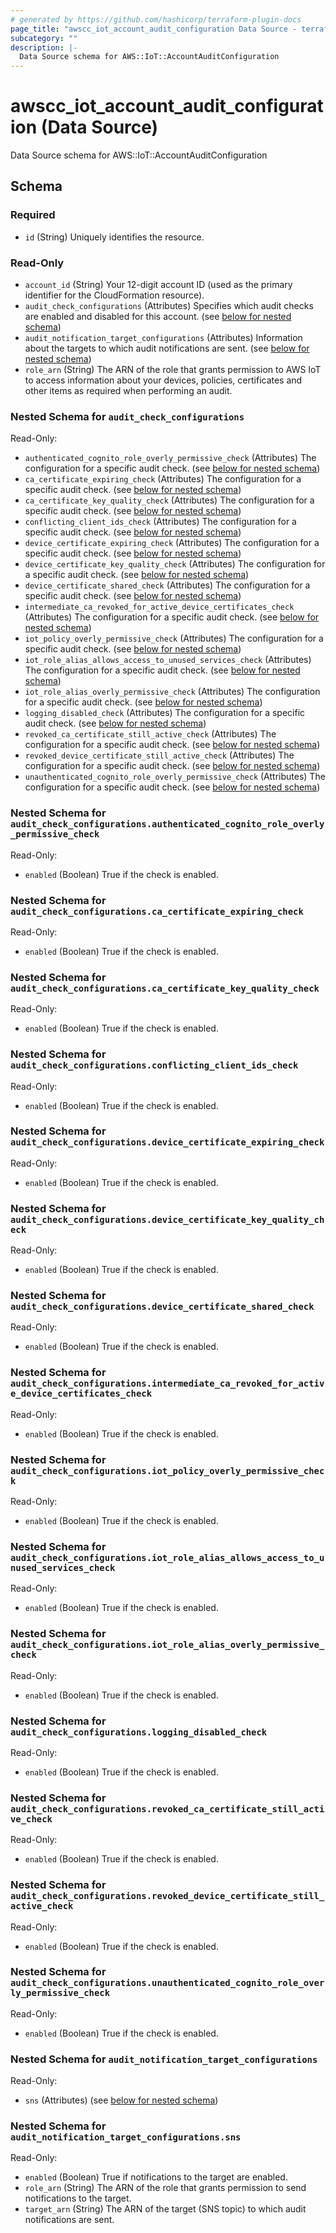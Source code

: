 ```yaml
---
# generated by https://github.com/hashicorp/terraform-plugin-docs
page_title: "awscc_iot_account_audit_configuration Data Source - terraform-provider-awscc"
subcategory: ""
description: |-
  Data Source schema for AWS::IoT::AccountAuditConfiguration
---
```


# awscc_iot_account_audit_configuration (Data Source)

Data Source schema for AWS::IoT::AccountAuditConfiguration



<!-- schema generated by tfplugindocs -->
## Schema

### Required

- `id` (String) Uniquely identifies the resource.

### Read-Only

- `account_id` (String) Your 12-digit account ID (used as the primary identifier for the CloudFormation resource).
- `audit_check_configurations` (Attributes) Specifies which audit checks are enabled and disabled for this account. (see [below for nested schema](#nestedatt--audit_check_configurations))
- `audit_notification_target_configurations` (Attributes) Information about the targets to which audit notifications are sent. (see [below for nested schema](#nestedatt--audit_notification_target_configurations))
- `role_arn` (String) The ARN of the role that grants permission to AWS IoT to access information about your devices, policies, certificates and other items as required when performing an audit.

<a id="nestedatt--audit_check_configurations"></a>
### Nested Schema for `audit_check_configurations`

Read-Only:

- `authenticated_cognito_role_overly_permissive_check` (Attributes) The configuration for a specific audit check. (see [below for nested schema](#nestedatt--audit_check_configurations--authenticated_cognito_role_overly_permissive_check))
- `ca_certificate_expiring_check` (Attributes) The configuration for a specific audit check. (see [below for nested schema](#nestedatt--audit_check_configurations--ca_certificate_expiring_check))
- `ca_certificate_key_quality_check` (Attributes) The configuration for a specific audit check. (see [below for nested schema](#nestedatt--audit_check_configurations--ca_certificate_key_quality_check))
- `conflicting_client_ids_check` (Attributes) The configuration for a specific audit check. (see [below for nested schema](#nestedatt--audit_check_configurations--conflicting_client_ids_check))
- `device_certificate_expiring_check` (Attributes) The configuration for a specific audit check. (see [below for nested schema](#nestedatt--audit_check_configurations--device_certificate_expiring_check))
- `device_certificate_key_quality_check` (Attributes) The configuration for a specific audit check. (see [below for nested schema](#nestedatt--audit_check_configurations--device_certificate_key_quality_check))
- `device_certificate_shared_check` (Attributes) The configuration for a specific audit check. (see [below for nested schema](#nestedatt--audit_check_configurations--device_certificate_shared_check))
- `intermediate_ca_revoked_for_active_device_certificates_check` (Attributes) The configuration for a specific audit check. (see [below for nested schema](#nestedatt--audit_check_configurations--intermediate_ca_revoked_for_active_device_certificates_check))
- `iot_policy_overly_permissive_check` (Attributes) The configuration for a specific audit check. (see [below for nested schema](#nestedatt--audit_check_configurations--iot_policy_overly_permissive_check))
- `iot_role_alias_allows_access_to_unused_services_check` (Attributes) The configuration for a specific audit check. (see [below for nested schema](#nestedatt--audit_check_configurations--iot_role_alias_allows_access_to_unused_services_check))
- `iot_role_alias_overly_permissive_check` (Attributes) The configuration for a specific audit check. (see [below for nested schema](#nestedatt--audit_check_configurations--iot_role_alias_overly_permissive_check))
- `logging_disabled_check` (Attributes) The configuration for a specific audit check. (see [below for nested schema](#nestedatt--audit_check_configurations--logging_disabled_check))
- `revoked_ca_certificate_still_active_check` (Attributes) The configuration for a specific audit check. (see [below for nested schema](#nestedatt--audit_check_configurations--revoked_ca_certificate_still_active_check))
- `revoked_device_certificate_still_active_check` (Attributes) The configuration for a specific audit check. (see [below for nested schema](#nestedatt--audit_check_configurations--revoked_device_certificate_still_active_check))
- `unauthenticated_cognito_role_overly_permissive_check` (Attributes) The configuration for a specific audit check. (see [below for nested schema](#nestedatt--audit_check_configurations--unauthenticated_cognito_role_overly_permissive_check))

<a id="nestedatt--audit_check_configurations--authenticated_cognito_role_overly_permissive_check"></a>
### Nested Schema for `audit_check_configurations.authenticated_cognito_role_overly_permissive_check`

Read-Only:

- `enabled` (Boolean) True if the check is enabled.


<a id="nestedatt--audit_check_configurations--ca_certificate_expiring_check"></a>
### Nested Schema for `audit_check_configurations.ca_certificate_expiring_check`

Read-Only:

- `enabled` (Boolean) True if the check is enabled.


<a id="nestedatt--audit_check_configurations--ca_certificate_key_quality_check"></a>
### Nested Schema for `audit_check_configurations.ca_certificate_key_quality_check`

Read-Only:

- `enabled` (Boolean) True if the check is enabled.


<a id="nestedatt--audit_check_configurations--conflicting_client_ids_check"></a>
### Nested Schema for `audit_check_configurations.conflicting_client_ids_check`

Read-Only:

- `enabled` (Boolean) True if the check is enabled.


<a id="nestedatt--audit_check_configurations--device_certificate_expiring_check"></a>
### Nested Schema for `audit_check_configurations.device_certificate_expiring_check`

Read-Only:

- `enabled` (Boolean) True if the check is enabled.


<a id="nestedatt--audit_check_configurations--device_certificate_key_quality_check"></a>
### Nested Schema for `audit_check_configurations.device_certificate_key_quality_check`

Read-Only:

- `enabled` (Boolean) True if the check is enabled.


<a id="nestedatt--audit_check_configurations--device_certificate_shared_check"></a>
### Nested Schema for `audit_check_configurations.device_certificate_shared_check`

Read-Only:

- `enabled` (Boolean) True if the check is enabled.


<a id="nestedatt--audit_check_configurations--intermediate_ca_revoked_for_active_device_certificates_check"></a>
### Nested Schema for `audit_check_configurations.intermediate_ca_revoked_for_active_device_certificates_check`

Read-Only:

- `enabled` (Boolean) True if the check is enabled.


<a id="nestedatt--audit_check_configurations--iot_policy_overly_permissive_check"></a>
### Nested Schema for `audit_check_configurations.iot_policy_overly_permissive_check`

Read-Only:

- `enabled` (Boolean) True if the check is enabled.


<a id="nestedatt--audit_check_configurations--iot_role_alias_allows_access_to_unused_services_check"></a>
### Nested Schema for `audit_check_configurations.iot_role_alias_allows_access_to_unused_services_check`

Read-Only:

- `enabled` (Boolean) True if the check is enabled.


<a id="nestedatt--audit_check_configurations--iot_role_alias_overly_permissive_check"></a>
### Nested Schema for `audit_check_configurations.iot_role_alias_overly_permissive_check`

Read-Only:

- `enabled` (Boolean) True if the check is enabled.


<a id="nestedatt--audit_check_configurations--logging_disabled_check"></a>
### Nested Schema for `audit_check_configurations.logging_disabled_check`

Read-Only:

- `enabled` (Boolean) True if the check is enabled.


<a id="nestedatt--audit_check_configurations--revoked_ca_certificate_still_active_check"></a>
### Nested Schema for `audit_check_configurations.revoked_ca_certificate_still_active_check`

Read-Only:

- `enabled` (Boolean) True if the check is enabled.


<a id="nestedatt--audit_check_configurations--revoked_device_certificate_still_active_check"></a>
### Nested Schema for `audit_check_configurations.revoked_device_certificate_still_active_check`

Read-Only:

- `enabled` (Boolean) True if the check is enabled.


<a id="nestedatt--audit_check_configurations--unauthenticated_cognito_role_overly_permissive_check"></a>
### Nested Schema for `audit_check_configurations.unauthenticated_cognito_role_overly_permissive_check`

Read-Only:

- `enabled` (Boolean) True if the check is enabled.



<a id="nestedatt--audit_notification_target_configurations"></a>
### Nested Schema for `audit_notification_target_configurations`

Read-Only:

- `sns` (Attributes) (see [below for nested schema](#nestedatt--audit_notification_target_configurations--sns))

<a id="nestedatt--audit_notification_target_configurations--sns"></a>
### Nested Schema for `audit_notification_target_configurations.sns`

Read-Only:

- `enabled` (Boolean) True if notifications to the target are enabled.
- `role_arn` (String) The ARN of the role that grants permission to send notifications to the target.
- `target_arn` (String) The ARN of the target (SNS topic) to which audit notifications are sent.


